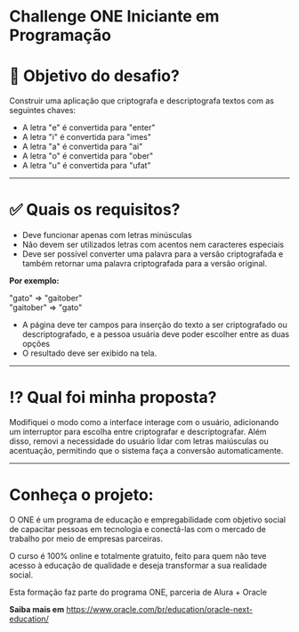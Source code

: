 <h1>Challenge ONE Iniciante em Programação</h1>

# :hammer: Objetivo do desafio?

<p>Construir uma aplicação que criptografa e descriptografa textos com as seguintes chaves:</p>
<ul>
  <li>A letra "e" é convertida para "enter"</li>
  <li>A letra "i" é convertida para "imes"</li>
  <li>A letra "a" é convertida para "ai"</li>
  <li>A letra "o" é convertida para "ober"</li>
  <li>A letra "u" é convertida para "ufat"</li>
</ul>
<hr>

# :white_check_mark: Quais os requisitos?

<ul>
  <li>Deve funcionar apenas com letras minúsculas</li>
  <li>Não devem ser utilizados letras com acentos nem caracteres especiais</li>
  <li>Deve ser possível converter uma palavra para a versão criptografada e também retornar uma palavra criptografada para a versão original.</li>
</ul>    

<strong>Por exemplo:</strong>
<p>"gato" => "gaitober" </br>
"gaitober" => "gato"</p>

  - A página deve ter campos para inserção do texto a ser criptografado ou descriptografado, e a pessoa usuária deve poder escolher entre as duas opções
  - O resultado deve ser exibido na tela.

<hr>

# :interrobang: Qual foi minha proposta?

<p>Modifiquei o modo como a interface interage com o usuário, adicionando um interruptor para escolha entre criptografar e descriptografar. Além disso, removi a necessidade do usuário lidar com letras maiúsculas ou acentuação, permitindo que o sistema faça a conversão automaticamente.</p>

<hr>

# Conheça o projeto:

<p>O ONE é um programa de educação e empregabilidade com objetivo social de capacitar pessoas em tecnologia e conectá-las com o mercado de trabalho por meio de empresas parceiras.

O curso é 100% online e totalmente gratuito, feito para quem não teve acesso à educação de qualidade e deseja transformar a sua realidade social.

Esta formação faz parte do programa ONE, parceria de Alura + Oracle
</p>

<b>Saiba mais em</b> https://www.oracle.com/br/education/oracle-next-education/
